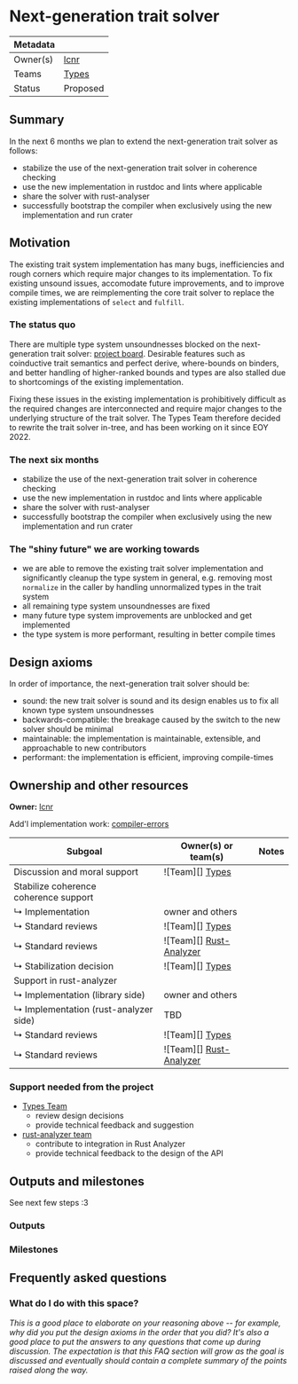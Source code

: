 # Next-generation trait solver

| Metadata |          |
| -------- | -------- |
| Owner(s) | [lcnr]   |
| Teams    | [Types]  |
| Status   | Proposed |

## Summary

In the next 6 months we plan to extend the next-generation trait solver as follows:

- stabilize the use of the next-generation trait solver in coherence checking
- use the new implementation in rustdoc and lints where applicable 
- share the solver with rust-analyser
- successfully bootstrap the compiler when exclusively using the new implementation and run crater

## Motivation

The existing trait system implementation has many bugs, inefficiencies and rough corners which require major changes to its implementation. To fix existing unsound issues, accomodate future improvements, and to improve compile times, we are reimplementing the core trait solver to replace the existing implementations of `select` and `fulfill`.

### The status quo

There are multiple type system unsoundnesses blocked on the next-generation trait solver: [project board][unsoundnesses]. Desirable features such as coinductive trait semantics and perfect derive, where-bounds on binders, and better handling of higher-ranked bounds and types are also stalled due to shortcomings of the existing implementation.

Fixing these issues in the existing implementation is prohibitively difficult as the required changes are interconnected and require major changes to the underlying structure of the trait solver. The Types Team therefore decided to rewrite the trait solver in-tree, and has been working on it since EOY 2022.

### The next six months

- stabilize the use of the next-generation trait solver in coherence checking
- use the new implementation in rustdoc and lints where applicable 
- share the solver with rust-analyser
- successfully bootstrap the compiler when exclusively using the new implementation and run crater

### The "shiny future" we are working towards

- we are able to remove the existing trait solver implementation and significantly cleanup the type system in general, e.g. removing most `normalize` in the caller by handling unnormalized types in the trait system
- all remaining type system unsoundnesses are fixed
- many future type system improvements are unblocked and get implemented
- the type system is more performant, resulting in better compile times

## Design axioms

In order of importance, the next-generation trait solver should be:
- sound: the new trait solver is sound and its design enables us to fix all known type system unsoundnesses
- backwards-compatible: the breakage caused by the switch to the new solver should be minimal
- maintainable: the implementation is maintainable, extensible, and approachable to new contributors 
- performant: the implementation is efficient, improving compile-times 

[da]: ../about/design_axioms.md

## Ownership and other resources

**Owner:** [lcnr]

Add'l implementation work: [compiler-errors][]

| Subgoal                               | Owner(s) or team(s)            | Notes |
| ------------------------------------- | ------------------------------ | ----- |
| Discussion and moral support          | ![Team][] [Types]              |       |
| Stabilize coherence coherence support |                                |       |
| ↳ Implementation                      | owner and others               |       |
| ↳ Standard reviews                    | ![Team][] [Types]              |       |
| ↳ Standard reviews                    | ![Team][] [Rust-Analyzer][r-a] |       |
| ↳ Stabilization decision              | ![Team][] [Types][]            |       |
| Support in rust-analyzer              |                                |       |
| ↳ Implementation (library side)       | owner and others               |       |
| ↳ Implementation (rust-analyzer side) | TBD                            |       |
| ↳ Standard reviews                    | ![Team][] [Types]              |       |
| ↳ Standard reviews                    | ![Team][] [Rust-Analyzer][r-a] |       |

### Support needed from the project

* [Types Team][Types]
    * review design decisions
    * provide technical feedback and suggestion
* [rust-analyzer team][r-a]
    * contribute to integration in Rust Analyzer
    * provide technical feedback to the design of the API

## Outputs and milestones

See next few steps :3

### Outputs

### Milestones

## Frequently asked questions

### What do I do with this space?

*This is a good place to elaborate on your reasoning above -- for example, why did you put the design axioms in the order that you did? It's also a good place to put the answers to any questions that come up during discussion. The expectation is that this FAQ section will grow as the goal is discussed and eventually should contain a complete summary of the points raised along the way.*

[lcnr]: https://github.com/lcnr
[compiler-errors]: https://github.com/compiler-errors
[Types]: https://www.rust-lang.org/governance/teams/compiler#team-types
[unsoundnesses]: https://github.com/orgs/rust-lang/projects/44
[r-a]: https://github.com/rust-lang/rust-analyzer